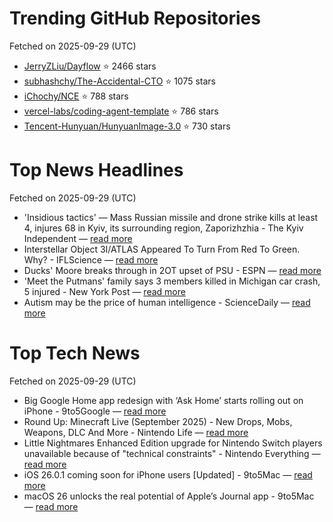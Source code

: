 # Trending GitHub Repositories
Fetched on 2025-09-29 (UTC)

- [JerryZLiu/Dayflow](https://github.com/JerryZLiu/Dayflow) ⭐ 2466 stars
- [subhashchy/The-Accidental-CTO](https://github.com/subhashchy/The-Accidental-CTO) ⭐ 1075 stars
- [iChochy/NCE](https://github.com/iChochy/NCE) ⭐ 788 stars
- [vercel-labs/coding-agent-template](https://github.com/vercel-labs/coding-agent-template) ⭐ 786 stars
- [Tencent-Hunyuan/HunyuanImage-3.0](https://github.com/Tencent-Hunyuan/HunyuanImage-3.0) ⭐ 730 stars

# Top News Headlines
Fetched on 2025-09-29 (UTC)
- 'Insidious tactics' — Mass Russian missile and drone strike kills at least 4, injures 68 in Kyiv, its surrounding region, Zaporizhzhia - The Kyiv Independent — [read more](https://kyivindependent.com/russia-launches-heavy-bombers-at-ukraine-targets-kyiv-other-cities-with-drones-and-missiles/)
- Interstellar Object 3I/ATLAS Appeared To Turn From Red To Green. Why? - IFLScience — [read more](https://www.iflscience.com/interstellar-object-3iatlas-appeared-to-turn-from-red-to-green-why-80962)
- Ducks' Moore breaks through in 2OT upset of PSU - ESPN — [read more](https://www.espn.com/college-football/story/_/id/46406122/oregon-lanning-touts-moore-best-qb-beating-penn-state)
- 'Meet the Putmans' family says 3 members killed in Michigan car crash, 5 injured - New York Post — [read more](https://nypost.com/2025/09/28/us-news/meet-the-putmans-family-says-3-members-killed-in-michigan-car-crash-5-injured/)
- Autism may be the price of human intelligence - ScienceDaily — [read more](https://www.sciencedaily.com/releases/2025/09/250927031224.htm)

# Top Tech News
Fetched on 2025-09-29 (UTC)
- Big Google Home app redesign with ‘Ask Home’ starts rolling out on iPhone - 9to5Google — [read more](http://9to5google.com/2025/09/27/google-home-ask-redesign-iphone/)
- Round Up: Minecraft Live (September 2025) - New Drops, Mobs, Weapons, DLC And More - Nintendo Life — [read more](https://www.nintendolife.com/news/2025/09/round-up-minecraft-live-september-2025-new-drops-mobs-weapons-dlc-and-more)
- Little Nightmares Enhanced Edition upgrade for Nintendo Switch players unavailable because of "technical constraints" - Nintendo Everything — [read more](https://nintendoeverything.com/little-nightmares-enhanced-edition-switch-upgrade/)
- iOS 26.0.1 coming soon for iPhone users [Updated] - 9to5Mac — [read more](https://9to5mac.com/2025/09/27/ios-26-0-1-coming-soon-for-iphone-users/)
- macOS 26 unlocks the real potential of Apple’s Journal app - 9to5Mac — [read more](https://9to5mac.com/2025/09/27/macos-26-unlocks-the-real-potential-of-apples-journal-app/)
